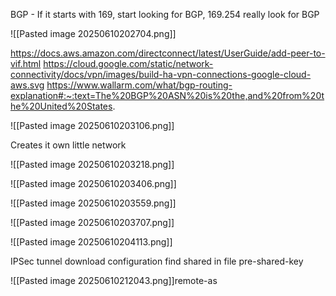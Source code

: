 BGP - If it starts with 169, start looking for BGP, 169.254 really look for BGP

![[Pasted image 20250610202704.png]]

https://docs.aws.amazon.com/directconnect/latest/UserGuide/add-peer-to-vif.html
https://cloud.google.com/static/network-connectivity/docs/vpn/images/build-ha-vpn-connections-google-cloud-aws.svg
https://www.wallarm.com/what/bgp-routing-explanation#:~:text=The%20BGP%20ASN%20is%20the,and%20from%20the%20United%20States.

![[Pasted image 20250610203106.png]]

Creates it own little network

![[Pasted image 20250610203218.png]]

![[Pasted image 20250610203406.png]]

![[Pasted image 20250610203559.png]]

![[Pasted image 20250610203707.png]]

![[Pasted image 20250610204113.png]]

IPSec tunnel
download configuration
find shared in file
pre-shared-key

![[Pasted image 20250610212043.png]]remote-as